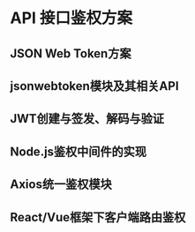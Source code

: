 # API 接口鉴权方案
## JSON Web Token方案
## jsonwebtoken模块及其相关API
## JWT创建与签发、解码与验证
## Node.js鉴权中间件的实现
## Axios统一鉴权模块
## React/Vue框架下客户端路由鉴权